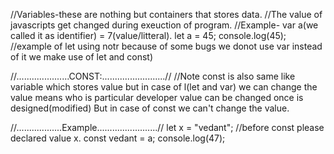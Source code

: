 //Variables-these are nothing but containers that stores data.
//The value of javascripts get changed during exeuction of program.
//Example- var a(we called it as identifier) = 7(value/litteral).
let a = 45;
console.log(45); //example of let using notr because of some bugs we donot use var instead of it we make use of let and const)


//.....................CONST:.........................//
//Note const is also same like variable which stores value but in case of l(let and var) we can change the value means who is particular developer value can be changed once is designed(modified) But in case of const we can't change the value.


//..................Example........................//
let x = "vedant"; //before const please declared value x.
const vedant = a; 
console.log(47);

















